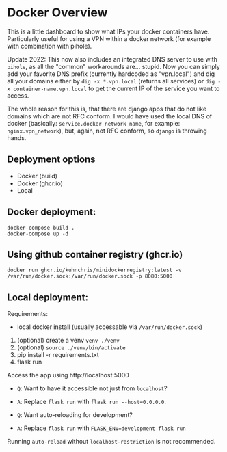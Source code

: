 # Docker Overview

This is a little dashboard to show what IPs your docker containers have.
Particularly useful for using a VPN within a docker network (for example with combination with pihole).

Update 2022: This now also includes an integrated DNS server to use with `pihole`, as all the "common" workarounds are... stupid.
Now you can simply add your favorite DNS prefix (currently hardcoded as "vpn.local") and
dig all your domains either by `dig -x *.vpn.local` (returns all services) or `dig -x container-name.vpn.local` to get the current IP of the service you want to access.

The whole reason for this is, that there are django apps that do not like domains which are not RFC conform. I would have used the local DNS
of docker (basically: `service.docker_network_name`, for example: `nginx.vpn_network`), but, again, not RFC conform, so `django` is throwing hands.


## Deployment options

- Docker (build)
- Docker (ghcr.io)
- Local

## Docker deployment:

```
docker-compose build .
docker-compose up -d
```

## Using github container registry (ghcr.io)

`docker run ghcr.io/kuhnchris/minidockerregistry:latest -v /var/run/docker.sock:/var/run/docker.sock -p 8080:5000`

## Local deployment:

Requirements: 
- local docker install (usually accessable via `/var/run/docker.sock`)

1. (optional) create a venv `venv ./venv`
2. (optional) `source ./venv/bin/activate`
3. pip install -r requirements.txt
4. flask run

Access the app using http://localhost:5000

- `Q`: Want to have it accessible not just from `localhost`?
- `A`: Replace `flask run` with `flask run --host=0.0.0.0`.


- `Q`: Want auto-reloading for development?
- `A`: Replace `flask run` with `FLASK_ENV=development flask run`

Running `auto-reload` without `localhost-restriction` is not recommended.
